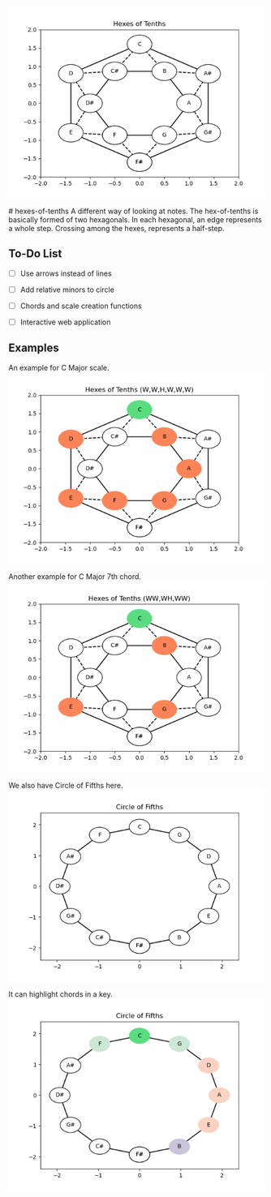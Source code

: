 <p align="center">
  <img src="/img/hex.png" width="540">
</p>
# hexes-of-tenths
A different way of looking at notes. The hex-of-tenths is basically formed of two hexagonals. In each hexagonal, an edge represents a whole step. Crossing among the hexes, represents a half-step.

## To-Do List
- [ ] Use arrows instead of lines 
- [ ] Add relative minors to circle
- [ ] Chords and scale creation functions
- [ ] Interactive web application


## Examples
An example for C Major scale.
![CMajor](https://github.com/erhant/hexes-of-tenths/blob/master/img/CMajor.png?raw=true)

Another example for C Major 7th chord.
![CMaj7](https://github.com/erhant/hexes-of-tenths/blob/master/img/Cmaj7.png?raw=true)

We also have Circle of Fifths here.
![Circle](https://github.com/erhant/hexes-of-tenths/blob/master/img/circle.png?raw=true)

It can highlight chords in a key.
![CircleC](https://github.com/erhant/hexes-of-tenths/blob/master/img/circleC.png?raw=true)